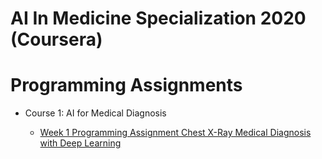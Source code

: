 # AI In Medicine Specialization 2020 (Coursera)


# Programming Assignments

* Course 1: AI for Medical Diagnosis

  * [Week 1 Programming Assignment Chest X-Ray Medical Diagnosis with Deep Learning](https://github.com/kool7/AI_For_Medical_Diagnosis_2020/blob/master/week1/utf-8''C1M1_Assignment.ipynb)
